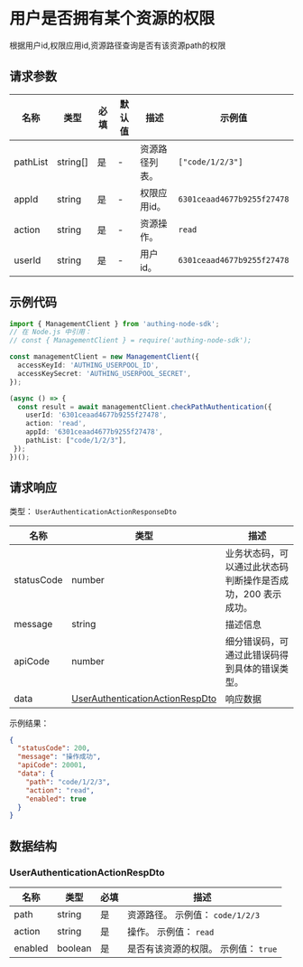 # 用户是否拥有某个资源的权限

<!--
  警告⚠️：
  不要直接修改该文档，
  https://github.com/Authing/authing-docs-factory
  使用该项目进行生成
-->

<LastUpdated />

根据用户id,权限应用id,资源路径查询是否有该资源path的权限

## 请求参数

| 名称 | 类型 | 必填 | 默认值 | 描述 | 示例值 |
| ---- | ---- | ---- | ---- | ---- | ---- |
| pathList | string[] | 是 | - | 资源路径列表。   | `["code/1/2/3"]` |
| appId | string | 是 | - | 权限应用id。   | `6301ceaad4677b9255f27478` |
| action | string | 是 | - | 资源操作。   | `read` |
| userId | string | 是 | - | 用户id。   | `6301ceaad4677b9255f27478` |


## 示例代码

```ts
import { ManagementClient } from 'authing-node-sdk';
// 在 Node.js 中引用：
// const { ManagementClient } = require('authing-node-sdk');

const managementClient = new ManagementClient({
  accessKeyId: 'AUTHING_USERPOOL_ID',
  accessKeySecret: 'AUTHING_USERPOOL_SECRET',
});

(async () => {
  const result = await managementClient.checkPathAuthentication({
    userId: '6301ceaad4677b9255f27478',
    action: 'read',
    appId: '6301ceaad4677b9255f27478',
    pathList: ["code/1/2/3"],
 });
})();
```



## 请求响应

类型： `UserAuthenticationActionResponseDto`

| 名称 | 类型 | 描述 |
| ---- | ---- | ---- |
| statusCode | number | 业务状态码，可以通过此状态码判断操作是否成功，200 表示成功。 |
| message | string | 描述信息 |
| apiCode | number | 细分错误码，可通过此错误码得到具体的错误类型。 |
| data | <a href="#UserAuthenticationActionRespDto">UserAuthenticationActionRespDto</a> | 响应数据 |



示例结果：

```json
{
  "statusCode": 200,
  "message": "操作成功",
  "apiCode": 20001,
  "data": {
    "path": "code/1/2/3",
    "action": "read",
    "enabled": true
  }
}
```

## 数据结构


### <a id="UserAuthenticationActionRespDto"></a> UserAuthenticationActionRespDto

| 名称 | 类型 | 必填 | 描述 |
| ---- |  ---- | ---- | ---- |
| path | string | 是 | 资源路径。 示例值： `code/1/2/3`  |
| action | string | 是 | 操作。 示例值： `read`  |
| enabled | boolean | 是 | 是否有该资源的权限。 示例值： `true`  |


